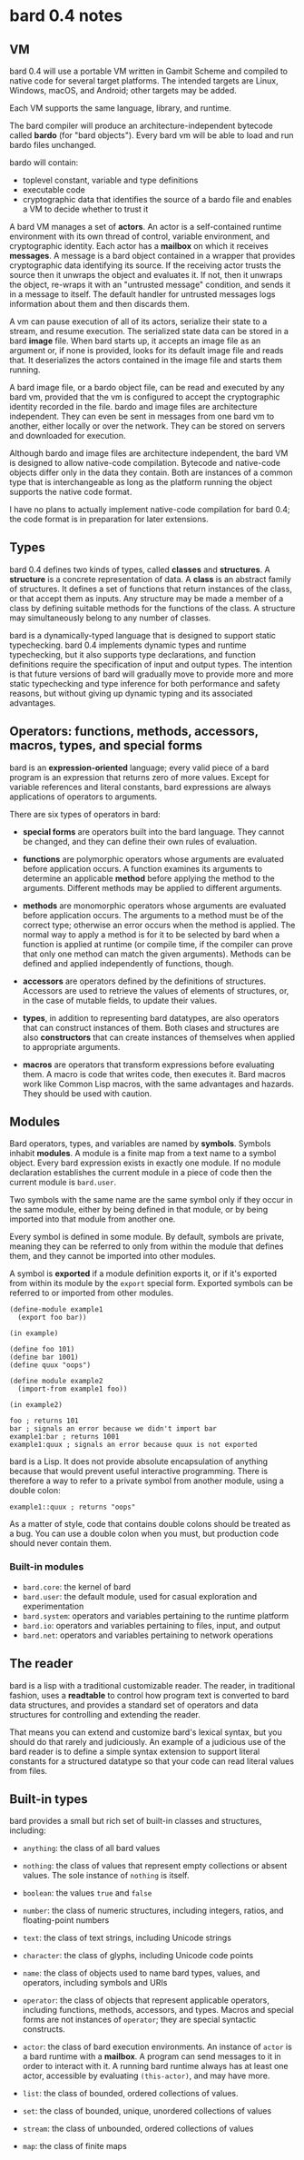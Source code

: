 # bard 0.4 notes

## VM

bard 0.4 will use a portable VM written in Gambit Scheme and compiled
to native code for several target platforms. The intended targets are
Linux, Windows, macOS, and Android; other targets may be added.

Each VM supports the same language, library, and runtime.

The bard compiler will produce an architecture-independent bytecode
called **bardo** (for "bard objects"). Every bard vm will be able to
load and run bardo files unchanged.

bardo will contain:

- toplevel constant, variable and type definitions
- executable code
- cryptographic data that identifies the source of a bardo file and enables a VM to decide whether to trust it

A bard VM manages a set of **actors**. An actor is a self-contained
runtime environment with its own thread of control, variable
environment, and cryptographic identity. Each actor has a **mailbox**
on which it receives **messages**. A message is a bard object
contained in a wrapper that provides cryptographic data identifying
its source. If the receiving actor trusts the source then it unwraps
the object and evaluates it. If not, then it unwraps the object,
re-wraps it with an "untrusted message" condition, and sends it in a
message to itself. The default handler for untrusted messages logs
information about them and then discards them.

A vm can pause execution of all of its actors, serialize their state
to a stream, and resume execution. The serialized state data can be
stored in a bard **image** file. When bard starts up, it accepts an
image file as an argument or, if none is provided, looks for its
default image file and reads that. It deserializes the actors
contained in the image file and starts them running.

A bard image file, or a bardo object file, can be read and executed by
any bard vm, provided that the vm is configured to accept the
cryptographic identity recorded in the file. bardo and image files are
architecture independent. They can even be sent in messages from one
bard vm to another, either locally or over the network. They can be
stored on servers and downloaded for execution.

Although bardo and image files are architecture independent, the bard
VM is designed to allow native-code compilation. Bytecode and
native-code objects differ only in the data they contain. Both are
instances of a common type that is interchangeable as long as the
platform running the object supports the native code format.

I have no plans to actually implement native-code compilation for bard
0.4; the code format is in preparation for later extensions.

## Types

bard 0.4 defines two kinds of types, called **classes** and
**structures**. A **structure** is a concrete representation of
data. A **class** is an abstract family of structures. It defines a
set of functions that return instances of the class, or that accept
them as inputs. Any structure may be made a member of a class by
defining suitable methods for the functions of the class. A structure
may simultaneously belong to any number of classes.

bard is a dynamically-typed language that is designed to support
static typechecking. bard 0.4 implements dynamic types and runtime
typechecking, but it also supports type declarations, and function
definitions require the specification of input and output types. The
intention is that future versions of bard will gradually move to
provide more and more static typechecking and type inference for both
performance and safety reasons, but without giving up dynamic typing
and its associated advantages.

## Operators: functions, methods, accessors, macros, types, and special forms

bard is an **expression-oriented** language; every valid piece of a
bard program is an expression that returns zero of more values. Except
for variable references and literal constants, bard expressions are
always applications of operators to arguments.

There are six types of operators in bard:

- **special forms** are operators built into the bard language. They
    cannot be changed, and they can define their own rules of evaluation.

- **functions** are polymorphic operators whose arguments are
    evaluated before application occurs. A function examines its
    arguments to determine an applicable **method** before applying
    the method to the arguments. Different methods may be applied to
    different arguments.

- **methods** are monomorphic operators whose arguments are evaluated
    before application occurs. The arguments to a method must be of
    the correct type; otherwise an error occurs when the method is
    applied. The normal way to apply a method is for it to be selected
    by bard when a function is applied at runtime (or compile time, if
    the compiler can prove that only one method can match the given
    arguments). Methods can be defined and applied independently of
    functions, though.

- **accessors** are operators defined by the definitions of
    structures. Accessors are used to retrieve the values of elements
    of structures, or, in the case of mutable fields, to update their
    values.

- **types**, in addition to representing bard datatypes, are also
    operators that can construct instances of them. Both clases and
    structures are also **constructors** that can create instances of
    themselves when applied to appropriate arguments.

- **macros** are operators that transform expressions before
    evaluating them. A macro is code that writes code, then executes
    it. Bard macros work like Common Lisp macros, with the same
    advantages and hazards. They should be used with caution.

## Modules

Bard operators, types, and variables are named by **symbols**. Symbols
inhabit **modules**. A module is a finite map from a text name to a
symbol object. Every bard expression exists in exactly one module. If
no module declaration establishes the current module in a piece of
code then the current module is `bard.user`.

Two symbols with the same name are the same symbol only
if they occur in the same module, either by being defined in that
module, or by being imported into that module from another one.

Every symbol is defined in some module. By default, symbols are
private, meaning they can be referred to only from within the module
that defines them, and they cannot be imported into other modules.

A symbol is **exported** if a module definition exports it, or if it's
exported from within its module by the `export` special form. Exported
symbols can be referred to or imported from other modules.

    (define-module example1
      (export foo bar))

    (in example)

    (define foo 101)
    (define bar 1001)
    (define quux "oops")

    (define module example2
      (import-from example1 foo))

    (in example2)

    foo ; returns 101
    bar ; signals an error because we didn't import bar
    example1:bar ; returns 1001
    example1:quux ; signals an error because quux is not exported

bard is a Lisp. It does not provide absolute encapsulation of anything
because that would prevent useful interactive programming. There is
therefore a way to refer to a private symbol from another module,
using a double colon:

    example1::quux ; returns "oops"

As a matter of style, code that contains double colons should be
treated as a bug. You can use a double colon when you must, but
production code should never contain them.

### Built-in modules

- `bard.core`: the kernel of bard
- `bard.user`: the default module, used for casual exploration and experimentation
- `bard.system`: operators and variables pertaining to the runtime platform
- `bard.io`: operators and variables pertaining to files, input, and output
- `bard.net`: operators and variables pertaining to network operations

## The reader

bard is a lisp with a traditional customizable reader. The reader, in
traditional fashion, uses a **readtable** to control how program text
is converted to bard data structures, and provides a standard set of
operators and data structures for controlling and extending the
reader.

That means you can extend and customize bard's lexical syntax, but you
should do that rarely and judiciously. An example of a judicious use
of the bard reader is to define a simple syntax extension to support
literal constants for a structured datatype so that your code can read
literal values from files.

## Built-in types

bard provides a small but rich set of built-in classes and structures, including:

- `anything`: the class of all bard values

- `nothing`: the class of values that represent empty collections or absent values.
  The sole instance of `nothing` is itself.

- `boolean`: the values `true` and `false`

- `number`: the class of numeric structures, including integers,
  ratios, and floating-point numbers

- `text`: the class of text strings, including Unicode strings

- `character`: the class of glyphs, including Unicode code points

- `name`: the class of objects used to name bard types, values, and
  operators, including symbols and URIs

- `operator`: the class of objects that represent applicable
  operators, including functions, methods, accessors, and
  types. Macros and special forms are not instances of `operator`;
  they are special syntactic constructs.

- `actor`: the class of bard execution environments. An instance of
  `actor` is a bard runtime with a **mailbox**. A program can send
  messages to it in order to interact with it. A running bard runtime
  always has at least one actor, accessible by evaluating
  `(this-actor)`, and may have more.

- `list`: the class of bounded, ordered collections of values.

- `set`: the class of bounded, unique, unordered collections of values

- `stream`: the class of unbounded, ordered collections of values

- `map`: the class of finite maps

